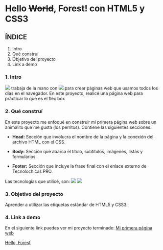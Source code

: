 # Hello ~~World~~, Forest! con HTML5 y CSS3

## ÍNDICE
1. Intro
2. Qué construí
3. Objetivo del proyecto
4. Link a demo

### 1. Intro
<img src="https://img.shields.io/badge/HTML5-E34F26?style=for-the-badge&logo=html5&logoColor=white" /> trabaja de la mano con <img src="https://img.shields.io/badge/CSS3-1572B6?style=for-the-badge&logo=css3&logoColor=white" /> para crear páginas web que usamos todos los días en el navegador. En este proyecto, realicé una página web para prácticar lo que es el flex box

### 2. Qué construí
En este proyecto me enfoqué en construir mi primera página web sobre un animalito que me gusta (los perritos).
Contiene las siguientes secciones:

- **Head:** Sección que involucra el nombre de la página y la conexión del archivo HTML con el CSS.

- **Body:** Sección que abarca el título, subtítulos, imágenes, listas y formularios.
  
- **Footer:** Sección que incluye la frase final con el enlace externo de Tecnolochicas PRO.

Las tecnologías que utilicé, son: 
<img src="https://img.shields.io/badge/HTML5-E34F26?style=for-the-badge&logo=html5&logoColor=white" />
<img src="https://img.shields.io/badge/CSS3-1572B6?style=for-the-badge&logo=css3&logoColor=white" />

### 3. Objetivo del proyecto
Aprender a utilizar las etiquetas estándar de HTML5 y CSS3.

### 4. Link a demo
En el siguiente link puedes ver mi proyecto terminado: [Mi primera página web](https://miprimerapaginaweb-rho.vercel.app/)














[Hello, Forest]("https://helloforest-tau.vercel.app/")
